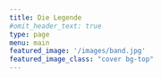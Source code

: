 ```yaml
---
title: Die Legende
#omit_header_text: true
type: page
menu: main
featured_image: '/images/band.jpg'
featured_image_class: "cover bg-top"
---
```


